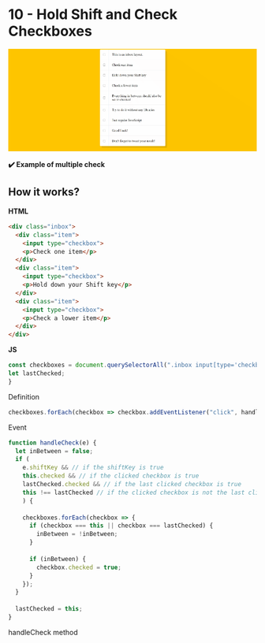 # 10 - Hold Shift and Check Checkboxes

![](https://github.com/erhanersoz/JavaScript30/blob/master/Screenshots/demo_10.gif?raw=true)

**:heavy_check_mark: Example of multiple check**

## How it works?

**HTML**

```html
<div class="inbox">
  <div class="item">
    <input type="checkbox">
    <p>Check one item</p>
  </div>
  <div class="item">
    <input type="checkbox">
    <p>Hold down your Shift key</p>
  </div>
  <div class="item">
    <input type="checkbox">
    <p>Check a lower item</p>
  </div>
</div>
```

**JS**

```js
const checkboxes = document.querySelectorAll(".inbox input[type='checkbox']");
let lastChecked;
}
```
Definition

```js
checkboxes.forEach(checkbox => checkbox.addEventListener("click", handleCheck));
```
Event

```js
function handleCheck(e) {
  let inBetween = false;
  if (
    e.shiftKey && // if the shiftKey is true
    this.checked && // if the clicked checkbox is true
    lastChecked.checked && // if the last clicked checkbox is true
    this !== lastChecked // if the clicked checkbox is not the last clicked checkbox
    ) {

    checkboxes.forEach(checkbox => {
      if (checkbox === this || checkbox === lastChecked) {
        inBetween = !inBetween;
      }

      if (inBetween) {
        checkbox.checked = true;
      }
    });
  }

  lastChecked = this;
}
```
handleCheck method
